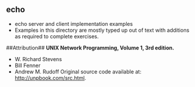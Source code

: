 echo 
----
* echo server and client implementation examples
* Examples in this directory are mostly typed up out of text with additions as required to complete exercises.

##Attribution##
**UNIX Network Programming, Volume 1, 3rd edition.**
* W. Richard Stevens
* Bill Fenner
* Andrew M. Rudoff
Original source code available at: http://unpbook.com/src.html.
